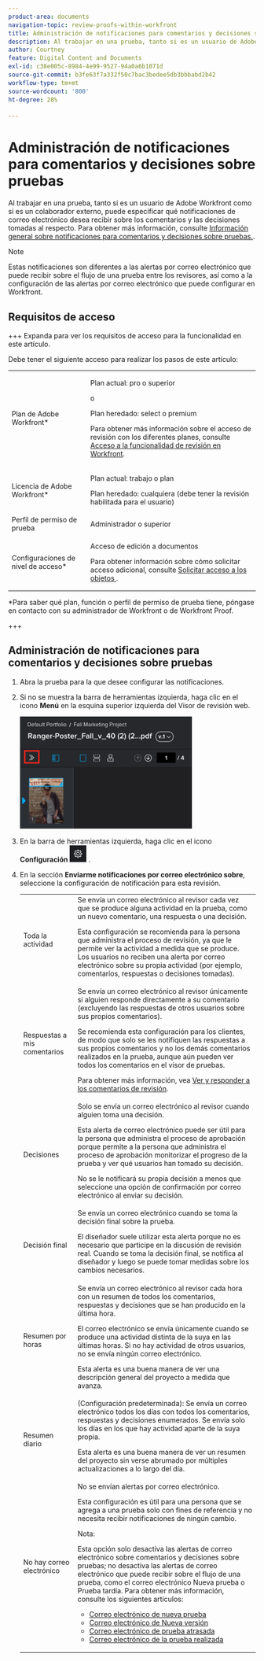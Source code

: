 ```yaml
---
product-area: documents
navigation-topic: review-proofs-within-workfront
title: Administración de notificaciones para comentarios y decisiones sobre pruebas
description: Al trabajar en una prueba, tanto si es un usuario de Adobe Workfront como si es un colaborador externo, puede especificar qué notificaciones de correo electrónico desea recibir sobre los comentarios y las decisiones tomadas al respecto. Para obtener más información, consulte la información general sobre notificaciones para comentarios y decisiones sobre pruebas.
author: Courtney
feature: Digital Content and Documents
exl-id: c38e005c-8984-4e99-9527-94a0a6b1071d
source-git-commit: b3fe63f7a332f50c7bac3bedee5db3bbbabd2b42
workflow-type: tm+mt
source-wordcount: '800'
ht-degree: 28%

---
```


# Administración de notificaciones para comentarios y decisiones sobre pruebas

Al trabajar en una prueba, tanto si es un usuario de Adobe Workfront como si es un colaborador externo, puede especificar qué notificaciones de correo electrónico desea recibir sobre los comentarios y las decisiones tomadas al respecto. Para obtener más información, consulte [Información general sobre notificaciones para comentarios y decisiones sobre pruebas.](../../../review-and-approve-work/proofing/proofing-overview/notifications-proof-comments-decisions.md).

>[!NOTE]
>
>Estas notificaciones son diferentes a las alertas por correo electrónico que puede recibir sobre el flujo de una prueba entre los revisores, así como a la configuración de las alertas por correo electrónico que puede configurar en Workfront.

## Requisitos de acceso

+++ Expanda para ver los requisitos de acceso para la funcionalidad en este artículo.

Debe tener el siguiente acceso para realizar los pasos de este artículo:

<table style="table-layout:auto"> 
 <col> 
 <col> 
 <tbody> 
  <tr> 
   <td role="rowheader">Plan de Adobe Workfront*</td> 
   <td> <p>Plan actual: pro o superior</p> <p>o</p> <p>Plan heredado: select o premium</p> <p>Para obtener más información sobre el acceso de revisión con los diferentes planes, consulte <a href="/help/quicksilver/administration-and-setup/manage-workfront/configure-proofing/access-to-proofing-functionality.md" class="MCXref xref">Acceso a la funcionalidad de revisión en Workfront</a>.</p> </td> 
  </tr> 
  <tr> 
   <td role="rowheader">Licencia de Adobe Workfront*</td> 
   <td> <p>Plan actual: trabajo o plan</p> <p>Plan heredado: cualquiera (debe tener la revisión habilitada para el usuario)</p> </td> 
  </tr> 
  <tr> 
   <td role="rowheader">Perfil de permiso de prueba </td> 
   <td>Administrador o superior</td> 
  </tr> 
  <tr> 
   <td role="rowheader">Configuraciones de nivel de acceso*</td> 
   <td> <p>Acceso de edición a documentos</p> <p>Para obtener información sobre cómo solicitar acceso adicional, consulte <a href="../../../workfront-basics/grant-and-request-access-to-objects/request-access.md" class="MCXref xref">Solicitar acceso a los objetos </a>.</p> </td> 
  </tr> 
 </tbody> 
</table>

&#42;Para saber qué plan, función o perfil de permiso de prueba tiene, póngase en contacto con su administrador de Workfront o de Workfront Proof.

+++

## Administración de notificaciones para comentarios y decisiones sobre pruebas

1. Abra la prueba para la que desee configurar las notificaciones.
1. Si no se muestra la barra de herramientas izquierda, haga clic en el icono **Menú** en la esquina superior izquierda del Visor de revisión web.

   ![Menu_icon_in_Proofing_Viewer.png](assets/menu-icon-in-proofing-viewer-350x228.png)

1. En la barra de herramientas izquierda, haga clic en el icono **Configuración** ![Icono_Configuración.png](assets/settings-icon.png) .

1. En la sección **Enviarme notificaciones por correo electrónico sobre**, seleccione la configuración de notificación para esta revisión.

   <table style="table-layout:auto"> 
    <col> 
    <col> 
    <tbody> 
     <tr> 
      <td role="rowheader">Toda la actividad</td> 
      <td>Se envía un correo electrónico al revisor cada vez que se produce alguna actividad en la prueba, como un nuevo comentario, una respuesta o una decisión.<br><p>Esta configuración se recomienda para la persona que administra el proceso de revisión, ya que le permite ver la actividad a medida que se produce. Los usuarios no reciben una alerta por correo electrónico sobre su propia actividad (por ejemplo, comentarios, respuestas o decisiones tomadas).</p></td> 
     </tr> 
     <tr> 
      <td role="rowheader">Respuestas a mis comentarios</td> 
      <td>Se envía un correo electrónico al revisor únicamente si alguien responde directamente a su comentario (excluyendo las respuestas de otros usuarios sobre sus propios comentarios).<p>Se recomienda esta configuración para los clientes, de modo que solo se les notifiquen las respuestas a sus propios comentarios y no los demás comentarios realizados en la prueba, aunque aún pueden ver todos los comentarios en el visor de pruebas.</p>
      <p>Para obtener más información, vea <a href="../../../review-and-approve-work/proofing/reviewing-proofs-within-workfront/comment-on-a-proof/view-proof-comments.md" class="MCXref xref">Ver y responder a los comentarios de revisión</a>.</p></td> 
     </tr> 
     <tr> 
      <td role="rowheader">Decisiones</td> 
      <td>Solo se envía un correo electrónico al revisor cuando alguien toma una decisión.<br><p>Esta alerta de correo electrónico puede ser útil para la persona que administra el proceso de aprobación porque permite a la persona que administra el proceso de aprobación monitorizar el progreso de la prueba y ver qué usuarios han tomado su decisión.<br></p><p>No se le notificará su propia decisión a menos que seleccione una opción de confirmación por correo electrónico al enviar su decisión.</p></td> 
     </tr> 
     <tr> 
      <td role="rowheader">Decisión final</td> 
      <td>Se envía un correo electrónico cuando se toma la decisión final sobre la prueba.<br><p>El diseñador suele utilizar esta alerta porque no es necesario que participe en la discusión de revisión real. Cuando se toma la decisión final, se notifica al diseñador y luego se puede tomar medidas sobre los cambios necesarios.<br></p></td> 
     </tr> 
     <tr> 
      <td role="rowheader">Resumen por horas</td> 
      <td>Se envía un correo electrónico al revisor cada hora con un resumen de todos los comentarios, respuestas y decisiones que se han producido en la última hora.<br><p>El correo electrónico se envía únicamente cuando se produce una actividad distinta de la suya en las últimas horas. Si no hay actividad de otros usuarios, no se envía ningún correo electrónico.<br></p><p>Esta alerta es una buena manera de ver una descripción general del proyecto a medida que avanza.</p></td> 
     </tr> 
     <tr> 
      <td role="rowheader">Resumen diario</td> 
      <td>(Configuración predeterminada): Se envía un correo electrónico todos los días con todos los comentarios, respuestas y decisiones enumerados. Se envía solo los días en los que hay actividad aparte de la suya propia.<br><p>Esta alerta es una buena manera de ver un resumen del proyecto sin verse abrumado por múltiples actualizaciones a lo largo del día.<br></p></td> 
     </tr> 
     <tr> 
      <td role="rowheader">No hay correo electrónico</td> 
      <td>No se envían alertas por correo electrónico.<br><p>Esta configuración es útil para una persona que se agrega a una prueba solo con fines de referencia y no necesita recibir notificaciones de ningún cambio.</p><p>Nota: <p>Esta opción solo desactiva las alertas de correo electrónico sobre comentarios y decisiones sobre pruebas; no desactiva las alertas de correo electrónico que puede recibir sobre el flujo de una prueba, como el correo electrónico Nueva prueba o Prueba tardía. Para obtener más información, consulte los siguientes artículos: </p>
        <ul>
         <li><a href="../../../workfront-proof/wp-emailsntfctns/proof-notifications-and-reminders/new-proof-email.md" class="MCXref xref">Correo electrónico de nueva prueba</a></li>
         <li><a href="../../../workfront-proof/wp-emailsntfctns/proof-notifications-and-reminders/new-version-email.md" class="MCXref xref">Correo electrónico de Nueva versión</a></li>
         <li><a href="../../../workfront-proof/wp-emailsntfctns/proof-notifications-and-reminders/late-proof-email.md" class="MCXref xref">Correo electrónico de prueba atrasada</a></li>
         <li><a href="../../../workfront-proof/wp-emailsntfctns/proof-notifications-and-reminders/proof-made-email.md" class="MCXref xref">Correo electrónico de la prueba realizada</a></li>
        </ul></p></td> 
     </tr> 
    </tbody> 
   </table>
